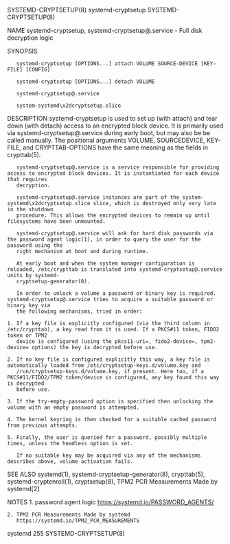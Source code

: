 SYSTEMD-CRYPTSETUP(8)						      systemd-cryptsetup						 SYSTEMD-CRYPTSETUP(8)

NAME
       systemd-cryptsetup, systemd-cryptsetup@.service - Full disk decryption logic

SYNOPSIS

       systemd-cryptsetup [OPTIONS...] attach VOLUME SOURCE-DEVICE [KEY-FILE] [CONFIG]

       systemd-cryptsetup [OPTIONS...] detach VOLUME

       systemd-cryptsetup@.service

       system-systemd\x2dcryptsetup.slice

DESCRIPTION
       systemd-cryptsetup is used to set up (with attach) and tear down (with detach) access to an encrypted block device. It is primarily used via
       systemd-cryptsetup@.service during early boot, but may also be be called manually. The positional arguments VOLUME, SOURCEDEVICE, KEY-FILE, and
       CRYPTTAB-OPTIONS have the same meaning as the fields in crypttab(5).

       systemd-cryptsetup@.service is a service responsible for providing access to encrypted block devices. It is instantiated for each device that requires
       decryption.

       systemd-cryptsetup@.service instances are part of the system-systemd\x2dcryptsetup.slice slice, which is destroyed only very late in the shutdown
       procedure. This allows the encrypted devices to remain up until filesystems have been unmounted.

       systemd-cryptsetup@.service will ask for hard disk passwords via the password agent logic[1], in order to query the user for the password using the
       right mechanism at boot and during runtime.

       At early boot and when the system manager configuration is reloaded, /etc/crypttab is translated into systemd-cryptsetup@.service units by systemd-
       cryptsetup-generator(8).

       In order to unlock a volume a password or binary key is required.  systemd-cryptsetup@.service tries to acquire a suitable password or binary key via
       the following mechanisms, tried in order:

	1. If a key file is explicitly configured (via the third column in /etc/crypttab), a key read from it is used. If a PKCS#11 token, FIDO2 token or TPM2
	   device is configured (using the pkcs11-uri=, fido2-device=, tpm2-device= options) the key is decrypted before use.

	2. If no key file is configured explicitly this way, a key file is automatically loaded from /etc/cryptsetup-keys.d/volume.key and
	   /run/cryptsetup-keys.d/volume.key, if present. Here too, if a PKCS#11/FIDO2/TPM2 token/device is configured, any key found this way is decrypted
	   before use.

	3. If the try-empty-password option is specified then unlocking the volume with an empty password is attempted.

	4. The kernel keyring is then checked for a suitable cached password from previous attempts.

	5. Finally, the user is queried for a password, possibly multiple times, unless the headless option is set.

       If no suitable key may be acquired via any of the mechanisms describes above, volume activation fails.

SEE ALSO
       systemd(1), systemd-cryptsetup-generator(8), crypttab(5), systemd-cryptenroll(1), cryptsetup(8), TPM2 PCR Measurements Made by systemd[2]

NOTES
	1. password agent logic
	   https://systemd.io/PASSWORD_AGENTS/

	2. TPM2 PCR Measurements Made by systemd
	   https://systemd.io/TPM2_PCR_MEASUREMENTS

systemd 255																 SYSTEMD-CRYPTSETUP(8)
